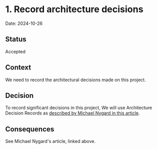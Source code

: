 # 1. Record architecture decisions

Date: 2024-10-26

## Status

Accepted

## Context

We need to record the architectural decisions made on this project.

## Decision

To record significant decisions in this project, We will use Architecture Decision Records as [described by Michael Nygard in this article](http://thinkrelevance.com/blog/2011/11/15/documenting-architecture-decisions).

## Consequences

See Michael Nygard's article, linked above.